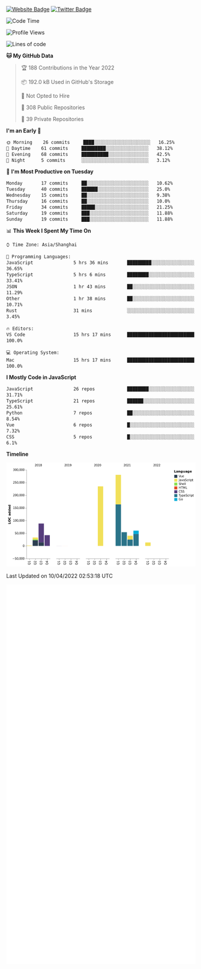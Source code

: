 [![Website Badge](https://img.shields.io/badge/-caos.me-444444?style=flat&logo=Google-Chrome&logoColor=f2f2f2&link=https://caos.me)](https://caos.me)
[![Twitter Badge](https://img.shields.io/badge/-@caosbad-1da1f2?style=flat&labelColor=1ca0f1&logo=twitter&logoColor=white&link=https://twitter.com/caosbad)](https://twitter.com/caosbad)



<!--START_SECTION:waka-->
![Code Time](http://img.shields.io/badge/Code%20Time-186%20hrs%2040%20mins-blue)

![Profile Views](http://img.shields.io/badge/Profile%20Views-3-blue)

![Lines of code](https://img.shields.io/badge/From%20Hello%20World%20I%27ve%20Written-849%20Thousand%20lines%20of%20code-blue)

**🐱 My GitHub Data** 

> 🏆 188 Contributions in the Year 2022
 > 
> 📦 192.0 kB Used in GitHub's Storage 
 > 
> 🚫 Not Opted to Hire
 > 
> 📜 308 Public Repositories 
 > 
> 🔑 39 Private Repositories  
 > 
**I'm an Early 🐤** 

```text
🌞 Morning    26 commits     ████░░░░░░░░░░░░░░░░░░░░░   16.25% 
🌆 Daytime    61 commits     █████████░░░░░░░░░░░░░░░░   38.12% 
🌃 Evening    68 commits     ██████████░░░░░░░░░░░░░░░   42.5% 
🌙 Night      5 commits      ░░░░░░░░░░░░░░░░░░░░░░░░░   3.12%

```
📅 **I'm Most Productive on Tuesday** 

```text
Monday       17 commits     ██░░░░░░░░░░░░░░░░░░░░░░░   10.62% 
Tuesday      40 commits     ██████░░░░░░░░░░░░░░░░░░░   25.0% 
Wednesday    15 commits     ██░░░░░░░░░░░░░░░░░░░░░░░   9.38% 
Thursday     16 commits     ██░░░░░░░░░░░░░░░░░░░░░░░   10.0% 
Friday       34 commits     █████░░░░░░░░░░░░░░░░░░░░   21.25% 
Saturday     19 commits     ███░░░░░░░░░░░░░░░░░░░░░░   11.88% 
Sunday       19 commits     ███░░░░░░░░░░░░░░░░░░░░░░   11.88%

```


📊 **This Week I Spent My Time On** 

```text
⌚︎ Time Zone: Asia/Shanghai

💬 Programming Languages: 
JavaScript               5 hrs 36 mins       █████████░░░░░░░░░░░░░░░░   36.65% 
TypeScript               5 hrs 6 mins        ████████░░░░░░░░░░░░░░░░░   33.41% 
JSON                     1 hr 43 mins        ██░░░░░░░░░░░░░░░░░░░░░░░   11.29% 
Other                    1 hr 38 mins        ██░░░░░░░░░░░░░░░░░░░░░░░   10.71% 
Rust                     31 mins             ░░░░░░░░░░░░░░░░░░░░░░░░░   3.45%

🔥 Editors: 
VS Code                  15 hrs 17 mins      █████████████████████████   100.0%

💻 Operating System: 
Mac                      15 hrs 17 mins      █████████████████████████   100.0%

```

**I Mostly Code in JavaScript** 

```text
JavaScript               26 repos            ████████░░░░░░░░░░░░░░░░░   31.71% 
TypeScript               21 repos            ██████░░░░░░░░░░░░░░░░░░░   25.61% 
Python                   7 repos             ██░░░░░░░░░░░░░░░░░░░░░░░   8.54% 
Vue                      6 repos             █░░░░░░░░░░░░░░░░░░░░░░░░   7.32% 
CSS                      5 repos             █░░░░░░░░░░░░░░░░░░░░░░░░   6.1%

```


**Timeline**

![Chart not found](https://raw.githubusercontent.com/caosbad/caosbad/master/charts/bar_graph.png) 


 Last Updated on 10/04/2022 02:53:18 UTC
<!--END_SECTION:waka-->


![Metrics](https://github.com/caosbad/CaosBad/blob/master/github-metrics.svg)

